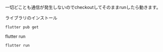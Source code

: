 一切どことも通信が発生しないのでcheckoutしてそのままrunしたら動きます。

ライブラリのインストール
```
flutter pub get
```

flutter run
```
flutter run
```
